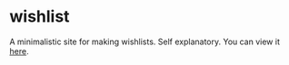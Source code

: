 # wishlist

A minimalistic site for making wishlists. Self explanatory.
 You can view it [here]([https://pages.github.com/](https://wishlist-5uhp.onrender.com/)). 
